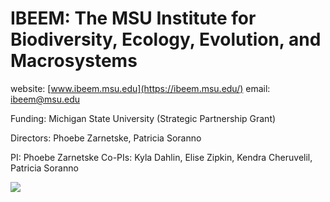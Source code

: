 # IBEEM: The MSU Institute for Biodiversity, Ecology, Evolution, and Macrosystems

website: [www.ibeem.msu.edu](https://ibeem.msu.edu/)
email: ibeem@msu.edu

Funding: Michigan State University (Strategic Partnership Grant)

Directors: Phoebe Zarnetske, Patricia Soranno

PI: Phoebe Zarnetske 
Co-PIs: Kyla Dahlin, Elise Zipkin, Kendra Cheruvelil, Patricia Soranno

<img src="https://ibeem.msu.edu/uploads/1/4/1/0/141079944/ibeem-spg-logo-globe1-circle-web_orig.png" class="inline"/>

